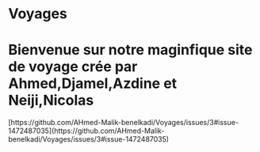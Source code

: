 # Voyages
<h1>Bienvenue sur notre maginfique site de voyage crée par Ahmed,Djamel,Azdine et Neiji,Nicolas </h1>
[https://github.com/AHmed-Malik-benelkadi/Voyages/issues/3#issue-1472487035](https://github.com/AHmed-Malik-benelkadi/Voyages/issues/3#issue-1472487035)

